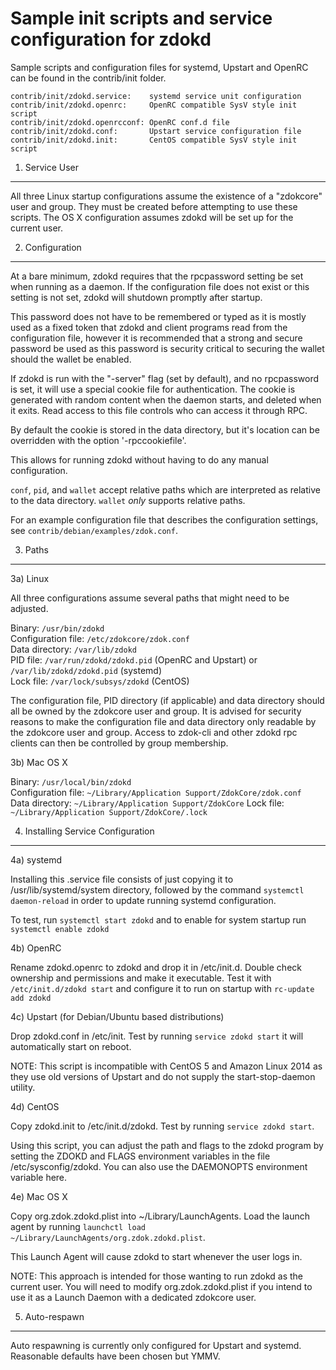 Sample init scripts and service configuration for zdokd
==========================================================

Sample scripts and configuration files for systemd, Upstart and OpenRC
can be found in the contrib/init folder.

    contrib/init/zdokd.service:    systemd service unit configuration
    contrib/init/zdokd.openrc:     OpenRC compatible SysV style init script
    contrib/init/zdokd.openrcconf: OpenRC conf.d file
    contrib/init/zdokd.conf:       Upstart service configuration file
    contrib/init/zdokd.init:       CentOS compatible SysV style init script

1. Service User
---------------------------------

All three Linux startup configurations assume the existence of a "zdokcore" user
and group.  They must be created before attempting to use these scripts.
The OS X configuration assumes zdokd will be set up for the current user.

2. Configuration
---------------------------------

At a bare minimum, zdokd requires that the rpcpassword setting be set
when running as a daemon.  If the configuration file does not exist or this
setting is not set, zdokd will shutdown promptly after startup.

This password does not have to be remembered or typed as it is mostly used
as a fixed token that zdokd and client programs read from the configuration
file, however it is recommended that a strong and secure password be used
as this password is security critical to securing the wallet should the
wallet be enabled.

If zdokd is run with the "-server" flag (set by default), and no rpcpassword is set,
it will use a special cookie file for authentication. The cookie is generated with random
content when the daemon starts, and deleted when it exits. Read access to this file
controls who can access it through RPC.

By default the cookie is stored in the data directory, but it's location can be overridden
with the option '-rpccookiefile'.

This allows for running zdokd without having to do any manual configuration.

`conf`, `pid`, and `wallet` accept relative paths which are interpreted as
relative to the data directory. `wallet` *only* supports relative paths.

For an example configuration file that describes the configuration settings,
see `contrib/debian/examples/zdok.conf`.

3. Paths
---------------------------------

3a) Linux

All three configurations assume several paths that might need to be adjusted.

Binary:              `/usr/bin/zdokd`  
Configuration file:  `/etc/zdokcore/zdok.conf`  
Data directory:      `/var/lib/zdokd`  
PID file:            `/var/run/zdokd/zdokd.pid` (OpenRC and Upstart) or `/var/lib/zdokd/zdokd.pid` (systemd)  
Lock file:           `/var/lock/subsys/zdokd` (CentOS)  

The configuration file, PID directory (if applicable) and data directory
should all be owned by the zdokcore user and group.  It is advised for security
reasons to make the configuration file and data directory only readable by the
zdokcore user and group.  Access to zdok-cli and other zdokd rpc clients
can then be controlled by group membership.

3b) Mac OS X

Binary:              `/usr/local/bin/zdokd`  
Configuration file:  `~/Library/Application Support/ZdokCore/zdok.conf`  
Data directory:      `~/Library/Application Support/ZdokCore`
Lock file:           `~/Library/Application Support/ZdokCore/.lock`

4. Installing Service Configuration
-----------------------------------

4a) systemd

Installing this .service file consists of just copying it to
/usr/lib/systemd/system directory, followed by the command
`systemctl daemon-reload` in order to update running systemd configuration.

To test, run `systemctl start zdokd` and to enable for system startup run
`systemctl enable zdokd`

4b) OpenRC

Rename zdokd.openrc to zdokd and drop it in /etc/init.d.  Double
check ownership and permissions and make it executable.  Test it with
`/etc/init.d/zdokd start` and configure it to run on startup with
`rc-update add zdokd`

4c) Upstart (for Debian/Ubuntu based distributions)

Drop zdokd.conf in /etc/init.  Test by running `service zdokd start`
it will automatically start on reboot.

NOTE: This script is incompatible with CentOS 5 and Amazon Linux 2014 as they
use old versions of Upstart and do not supply the start-stop-daemon utility.

4d) CentOS

Copy zdokd.init to /etc/init.d/zdokd. Test by running `service zdokd start`.

Using this script, you can adjust the path and flags to the zdokd program by
setting the ZDOKD and FLAGS environment variables in the file
/etc/sysconfig/zdokd. You can also use the DAEMONOPTS environment variable here.

4e) Mac OS X

Copy org.zdok.zdokd.plist into ~/Library/LaunchAgents. Load the launch agent by
running `launchctl load ~/Library/LaunchAgents/org.zdok.zdokd.plist`.

This Launch Agent will cause zdokd to start whenever the user logs in.

NOTE: This approach is intended for those wanting to run zdokd as the current user.
You will need to modify org.zdok.zdokd.plist if you intend to use it as a
Launch Daemon with a dedicated zdokcore user.

5. Auto-respawn
-----------------------------------

Auto respawning is currently only configured for Upstart and systemd.
Reasonable defaults have been chosen but YMMV.
